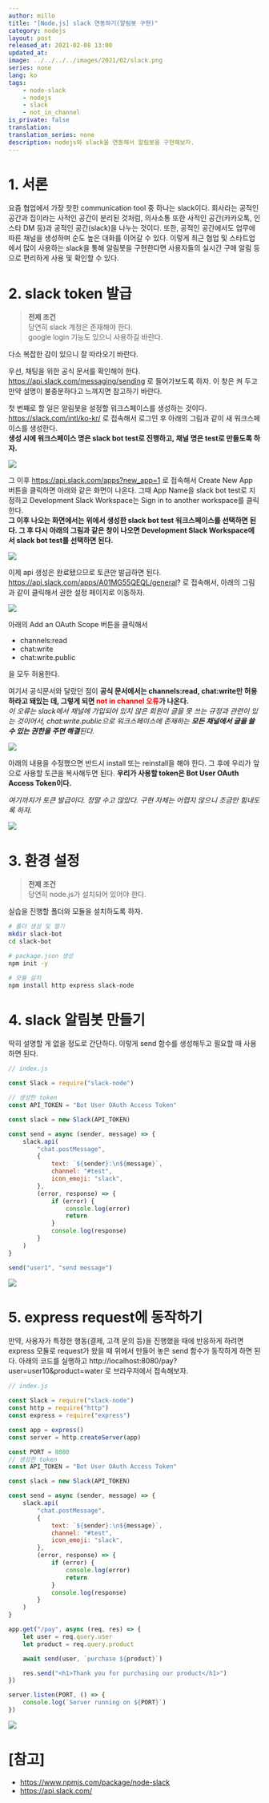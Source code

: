 ```yaml
---
author: millo
title: "[Node.js] slack 연동하기(알림봇 구현)"
category: nodejs
layout: post
released_at: 2021-02-08 13:00
updated_at:
image: ../../../../images/2021/02/slack.png
series: none
lang: ko
tags:
    - node-slack
    - nodejs
    - slack
    - not_in_channel
is_private: false
translation:
translation_series: none
description: nodejs와 slack을 연동해서 알림봇을 구현해보자.
---
```


# 1. 서론

요즘 협업에서 가장 핫한 communication tool 중 하나는 slack이다. 회사라는 공적인 공간과 집이라는 사적인 공간이 분리된 것처럼, 의사소통 또한 사적인 공간(카카오톡, 인스타 DM 등)과 공적인 공간(slack)을 나누는 것이다. 또한, 공적인 공간에서도 업무에 따른 채널을 생성하며 순도 높은 대화를 이어갈 수 있다. 이렇게 최근 협업 및 스타트업에서 많이 사용하는 slack을 통해 알림봇을 구현한다면 사용자들의 실시간 구매 알림 등으로 편리하게 사용 및 확인할 수 있다.

# 2. slack token 발급

> **전제 조건** <br />
> 당연히 slack 계정은 존재해야 한다. <br />
> google login 기능도 있으니 사용하길 바란다.

다소 복잡한 감이 있으니 잘 따라오기 바란다.

우선, 채팅을 위한 공식 문서를 확인해야 한다. https://api.slack.com/messaging/sending 로 들어가보도록 하자. 이 창은 켜 두고 만약 설명이 불충분하다고 느껴지면 참고하기 바란다.

첫 번째로 할 일은 알림봇을 설정할 워크스페이스를 생성하는 것이다. https://slack.com/intl/ko-kr/ 로 접속해서 로그인 후 아래의 그림과 같이 새 워크스페이스를 생성한다. <br />
**생성 시에 워크스페이스 명은 slack bot test로 진행하고, 채널 명은 test로 만들도록 하자.**

![](../../../../images/2021/02/slack1.png)

그 이후 https://api.slack.com/apps?new_app=1 로 접속해서 Create New App 버튼을 클릭하면 아래와 같은 화면이 나온다. 그때 App Name을 slack bot test로 지정하고 Development Slack Workspace는 Sign in to another workspace를 클릭한다.<br />
**그 이후 나오는 화면에서는 위에서 생성한 slack bot test 워크스페이스를 선택하면 된다. 그 후 다시 아래의 그림과 같은 창이 나오면 Development Slack Workspace에서 slack bot test를 선택하면 된다.**

![](../../../../images/2021/02/slack2.png)

이제 api 생성은 완료됐으므로 토큰만 발급하면 된다.
https://api.slack.com/apps/A01MG55QEQL/general? 로 접속해서, 아래의 그림과 같이 클릭해서 권한 설정 페이지로 이동하자.

![](../../../../images/2021/02/slack3.png)

아래의 Add an OAuth Scope 버튼을 클릭해서

-   channels:read
-   chat:write
-   chat:write.public

을 모두 허용한다.

여기서 공식문서와 달랐던 점이 **공식 문서에서는 channels:read, chat:write만 허용하라고 돼있는 데, 그렇게 되면 <span style="color:red"> not in channel 오류</span>가 나온다.** <br />
_이 오류는 slack에서 채널에 가입되어 있지 않은 회원이 글을 못 쓰는 규정과 관련이 있는 것이어서, chat:write.public으로 워크스페이스에 존재하는 **모든 채널에서 글을 쓸 수 있는 권한을 주면 해결**된다._

![](../../../../images/2021/02/slack4.png)

아래의 내용을 수정했으면 반드시 install 또는 reinstall을 해야 한다. 그 후에 우리가 앞으로 사용할 토큰을 복사해두면 된다. **우리가 사용할 token은 Bot User OAuth Access Token이다.**

_여기까지가 토큰 발급이다. 정말 수고 많았다. 구현 자체는 어렵지 않으니 조금만 힘내도록 하자._

![](../../../../images/2021/02/slack5.png)

# 3. 환경 설정

> **전제 조건** <br />
> 당연히 node.js가 설치되어 있어야 한다.

실습을 진행할 폴더와 모듈을 설치하도록 하자.

```bash
# 폴더 생성 및 열기
mkdir slack-bot
cd slack-bot

# package.json 생성
npm init -y

# 모듈 설치
npm install http express slack-node
```

# 4. slack 알림봇 만들기

딱히 설명할 게 없을 정도로 간단하다. 이렇게 send 함수를 생성해두고 필요할 때 사용하면 된다.

```js
// index.js

const Slack = require("slack-node")

// 생성한 token
const API_TOKEN = "Bot User OAuth Access Token"

const slack = new Slack(API_TOKEN)

const send = async (sender, message) => {
    slack.api(
        "chat.postMessage",
        {
            text: `${sender}:\n${message}`,
            channel: "#test",
            icon_emoji: "slack",
        },
        (error, response) => {
            if (error) {
                console.log(error)
                return
            }
            console.log(response)
        }
    )
}

send("user1", "send message")
```

![](../../../../images/2021/02/slack6.png)

# 5. express request에 동작하기

만약, 사용자가 특정한 행동(결제, 고객 문의 등)을 진행했을 때에 반응하게 하려면 express 모듈로 request가 왔을 때 위에서 만들어 놓은 send 함수가 동작하게 하면 된다. 아래의 코드를 실행하고 http://localhost:8080/pay?user=user10&product=water 로 브라우저에서 접속해보자.

```js
// index.js

const Slack = require("slack-node")
const http = require("http")
const express = require("express")

const app = express()
const server = http.createServer(app)

const PORT = 8080
// 생성한 token
const API_TOKEN = "Bot User OAuth Access Token"

const slack = new Slack(API_TOKEN)

const send = async (sender, message) => {
    slack.api(
        "chat.postMessage",
        {
            text: `${sender}:\n${message}`,
            channel: "#test",
            icon_emoji: "slack",
        },
        (error, response) => {
            if (error) {
                console.log(error)
                return
            }
            console.log(response)
        }
    )
}

app.get("/pay", async (req, res) => {
    let user = req.query.user
    let product = req.query.product

    await send(user, `purchase ${product}`)

    res.send("<h1>Thank you for purchasing our product</h1>")
})

server.listen(PORT, () => {
    console.log(`Server running on ${PORT}`)
})
```

![](../../../../images/2021/02/slack7.png)

# [참고]

-   https://www.npmjs.com/package/node-slack
-   https://api.slack.com/

